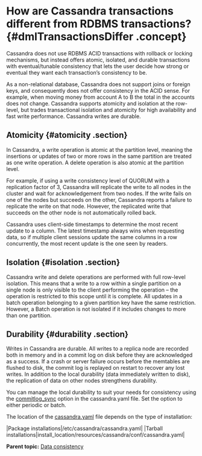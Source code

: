 # How are Cassandra transactions different from RDBMS transactions? {#dmlTransactionsDiffer .concept}

Cassandra does not use RDBMS ACID transactions with rollback or locking mechanisms, but instead offers atomic, isolated, and durable transactions with eventual/tunable consistency that lets the user decide how strong or eventual they want each transaction’s consistency to be.

As a non-relational database, Cassandra does not support joins or foreign keys, and consequently does not offer consistency in the ACID sense. For example, when moving money from account A to B the total in the accounts does not change. Cassandra supports atomicity and isolation at the row-level, but trades transactional isolation and atomicity for high availability and fast write performance. Cassandra writes are durable.

## Atomicity {#atomicity .section}

In Cassandra, a write operation is atomic at the partition level, meaning the insertions or updates of two or more rows in the same partition are treated as one write operation. A delete operation is also atomic at the partition level.

For example, if using a write consistency level of QUORUM with a replication factor of 3, Cassandra will replicate the write to all nodes in the cluster and wait for acknowledgement from two nodes. If the write fails on one of the nodes but succeeds on the other, Cassandra reports a failure to replicate the write on that node. However, the replicated write that succeeds on the other node is not automatically rolled back.

Cassandra uses client-side timestamps to determine the most recent update to a column. The latest timestamp always wins when requesting data, so if multiple client sessions update the same columns in a row concurrently, the most recent update is the one seen by readers.

## Isolation {#isolation .section}

Cassandra write and delete operations are performed with full row-level isolation. This means that a write to a row within a single partition on a single node is only visible to the client performing the operation – the operation is restricted to this scope until it is complete. All updates in a batch operation belonging to a given partition key have the same restriction. However, a Batch operation is not isolated if it includes changes to more than one partition.

## Durability {#durability .section}

Writes in Cassandra are durable. All writes to a replica node are recorded both in memory and in a commit log on disk before they are acknowledged as a success. If a crash or server failure occurs before the memtables are flushed to disk, the commit log is replayed on restart to recover any lost writes. In addition to the local durability \(data immediately written to disk\), the replication of data on other nodes strengthens durability.

You can manage the local durability to suit your needs for consistency using the [commitlog\_sync](../configuration/configCassandra_yaml.md#commitlog_sync) option in the cassandra.yaml file. Set the option to either periodic or batch.

The location of the [cassandra.yaml](/en/archived/cassandra/3.x/cassandra/configuration/configCassandra_yaml.html) file depends on the type of installation:

|Package installations|/etc/cassandra/cassandra.yaml|
|Tarball installations|install\_location/resources/cassandra/conf/cassandra.yaml|

**Parent topic:** [Data consistency](../../cassandra/dml/dmlDataConsistencyTOC.md)

